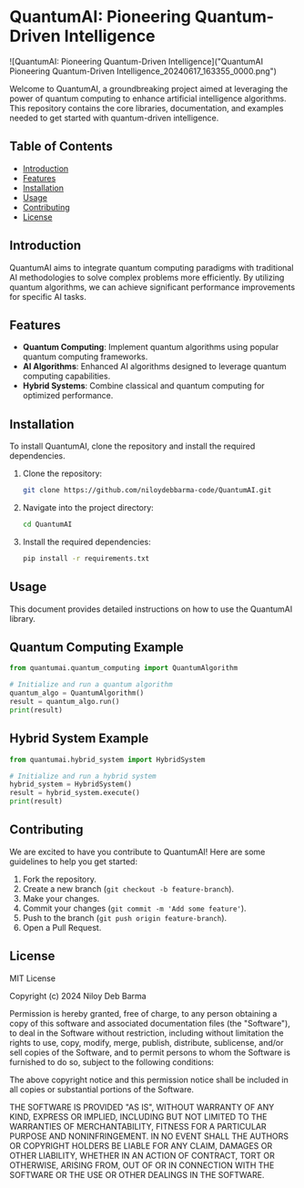# QuantumAI: Pioneering Quantum-Driven Intelligence

![QuantumAI: Pioneering Quantum-Driven Intelligence]("QuantumAI Pioneering Quantum-Driven Intelligence_20240617_163355_0000.png")

Welcome to QuantumAI, a groundbreaking project aimed at leveraging the power of quantum computing to enhance artificial intelligence algorithms. This repository contains the core libraries, documentation, and examples needed to get started with quantum-driven intelligence.

## Table of Contents
- [Introduction](#introduction)
- [Features](#features)
- [Installation](#installation)
- [Usage](#usage)
- [Contributing](#contributing)
- [License](#license)

## Introduction
QuantumAI aims to integrate quantum computing paradigms with traditional AI methodologies to solve complex problems more efficiently. By utilizing quantum algorithms, we can achieve significant performance improvements for specific AI tasks.

## Features
- **Quantum Computing**: Implement quantum algorithms using popular quantum computing frameworks.
- **AI Algorithms**: Enhanced AI algorithms designed to leverage quantum computing capabilities.
- **Hybrid Systems**: Combine classical and quantum computing for optimized performance.

## Installation
To install QuantumAI, clone the repository and install the required dependencies.

1. Clone the repository:
    ```bash
    git clone https://github.com/niloydebbarma-code/QuantumAI.git
    ```
2. Navigate into the project directory:
    ```bash
    cd QuantumAI
    ```
3. Install the required dependencies:
    ```bash
    pip install -r requirements.txt
    ```

## Usage

This document provides detailed instructions on how to use the QuantumAI library.

## Quantum Computing Example

```python
from quantumai.quantum_computing import QuantumAlgorithm

# Initialize and run a quantum algorithm
quantum_algo = QuantumAlgorithm()
result = quantum_algo.run()
print(result)

```


## Hybrid System Example

```python
from quantumai.hybrid_system import HybridSystem

# Initialize and run a hybrid system
hybrid_system = HybridSystem()
result = hybrid_system.execute()
print(result)


```


## Contributing

We are excited to have you contribute to QuantumAI! Here are some guidelines to help you get started:

1. Fork the repository.
2. Create a new branch (`git checkout -b feature-branch`).
3. Make your changes.
4. Commit your changes (`git commit -m 'Add some feature'`).
5. Push to the branch (`git push origin feature-branch`).
6. Open a Pull Request.


## License

MIT License

Copyright (c) 2024 Niloy Deb Barma

Permission is hereby granted, free of charge, to any person obtaining a copy
of this software and associated documentation files (the "Software"), to deal
in the Software without restriction, including without limitation the rights
to use, copy, modify, merge, publish, distribute, sublicense, and/or sell
copies of the Software, and to permit persons to whom the Software is
furnished to do so, subject to the following conditions:

The above copyright notice and this permission notice shall be included in all
copies or substantial portions of the Software.

THE SOFTWARE IS PROVIDED "AS IS", WITHOUT WARRANTY OF ANY KIND, EXPRESS OR
IMPLIED, INCLUDING BUT NOT LIMITED TO THE WARRANTIES OF MERCHANTABILITY,
FITNESS FOR A PARTICULAR PURPOSE AND NONINFRINGEMENT. IN NO EVENT SHALL THE
AUTHORS OR COPYRIGHT HOLDERS BE LIABLE FOR ANY CLAIM, DAMAGES OR OTHER
LIABILITY, WHETHER IN AN ACTION OF CONTRACT, TORT OR OTHERWISE, ARISING FROM,
OUT OF OR IN CONNECTION WITH THE SOFTWARE OR THE USE OR OTHER DEALINGS IN THE
SOFTWARE.
